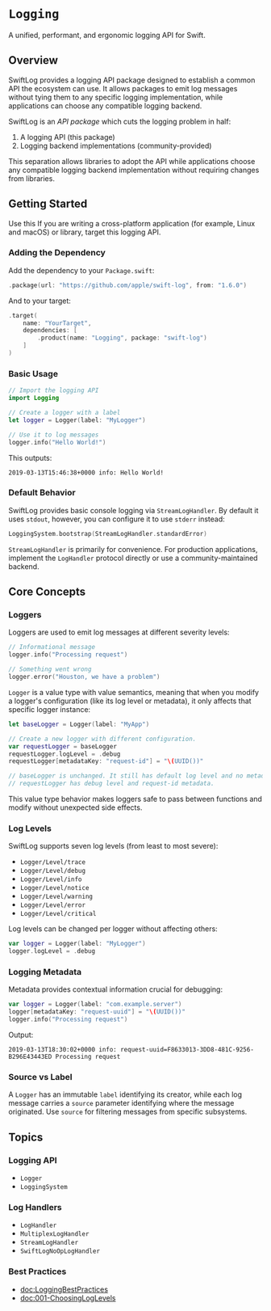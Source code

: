 # ``Logging``

A unified, performant, and ergonomic logging API for Swift.

## Overview

SwiftLog provides a logging API package designed to establish a common API the
ecosystem can use. It allows packages to emit log messages without tying them to
any specific logging implementation, while applications can choose any
compatible logging backend.

SwiftLog is an _API package_ which cuts the logging problem in half:
1. A logging API (this package)
2. Logging backend implementations (community-provided)

This separation allows libraries to adopt the API while applications choose any
compatible logging backend implementation without requiring changes from
libraries.

## Getting Started

Use this If you are writing a cross-platform application (for example, Linux and
macOS) or library, target this logging API.

### Adding the Dependency

Add the dependency to your `Package.swift`:

```swift
.package(url: "https://github.com/apple/swift-log", from: "1.6.0")
```

And to your target:

```swift
.target(
    name: "YourTarget",
    dependencies: [
        .product(name: "Logging", package: "swift-log")
    ]
)
```

### Basic Usage

```swift
// Import the logging API
import Logging

// Create a logger with a label
let logger = Logger(label: "MyLogger")

// Use it to log messages
logger.info("Hello World!")
```

This outputs:
```
2019-03-13T15:46:38+0000 info: Hello World!
```

### Default Behavior

SwiftLog provides basic console logging via ``StreamLogHandler``. By default it
uses `stdout`, however, you can configure it to use `stderr` instead:

```swift
LoggingSystem.bootstrap(StreamLogHandler.standardError)
```

``StreamLogHandler`` is primarily for convenience. For production applications,
implement the ``LogHandler`` protocol directly or use a community-maintained
backend.

## Core Concepts

### Loggers

Loggers are used to emit log messages at different severity levels:

```swift
// Informational message
logger.info("Processing request")

// Something went wrong
logger.error("Houston, we have a problem")
```

``Logger`` is a value type with value semantics, meaning that when you modify a
logger's configuration (like its log level or metadata), it only affects that
specific logger instance:

```swift
let baseLogger = Logger(label: "MyApp")

// Create a new logger with different configuration.
var requestLogger = baseLogger
requestLogger.logLevel = .debug
requestLogger[metadataKey: "request-id"] = "\(UUID())"

// baseLogger is unchanged. It still has default log level and no metadata
// requestLogger has debug level and request-id metadata.
```

This value type behavior makes loggers safe to pass between functions and modify
without unexpected side effects.

### Log Levels

SwiftLog supports seven log levels (from least to most severe):
- ``Logger/Level/trace``
- ``Logger/Level/debug`` 
- ``Logger/Level/info``
- ``Logger/Level/notice``
- ``Logger/Level/warning``
- ``Logger/Level/error``
- ``Logger/Level/critical``

Log levels can be changed per logger without affecting others:

```swift
var logger = Logger(label: "MyLogger")
logger.logLevel = .debug
```

### Logging Metadata

Metadata provides contextual information crucial for debugging:

```swift
var logger = Logger(label: "com.example.server")
logger[metadataKey: "request-uuid"] = "\(UUID())"
logger.info("Processing request")
```

Output:
```
2019-03-13T18:30:02+0000 info: request-uuid=F8633013-3DD8-481C-9256-B296E43443ED Processing request
```

### Source vs Label

A ``Logger`` has an immutable `label` identifying its creator, while each log
message carries a `source` parameter identifying where the message originated.
Use `source` for filtering messages from specific subsystems.


## Topics

### Logging API

- ``Logger``
- ``LoggingSystem``

### Log Handlers

- ``LogHandler``
- ``MultiplexLogHandler``
- ``StreamLogHandler``
- ``SwiftLogNoOpLogHandler``

### Best Practices

- <doc:LoggingBestPractices>
- <doc:001-ChoosingLogLevels>


